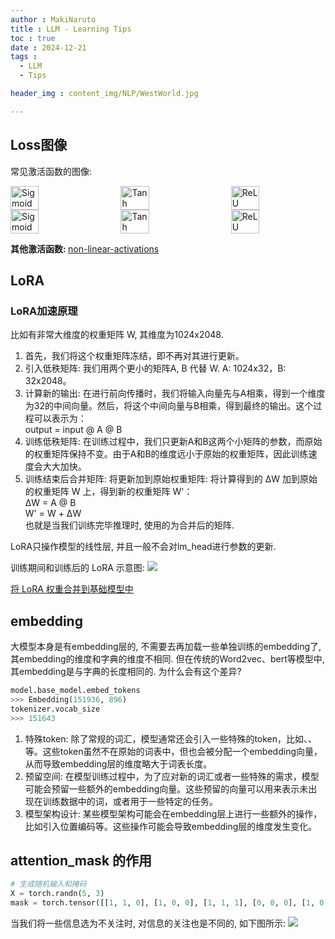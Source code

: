 ```yaml
---
author : MakiNaruto
title : LLM - Learning Tips
toc : true
date : 2024-12-21
tags : 
  - LLM
  - Tips

header_img : content_img/NLP/WestWorld.jpg

---
```

## Loss图像
常见激活函数的图像:

<div style="display: flex; justify-content: space-between;">
<img src="https://pytorch.org/docs/stable/_images/Sigmoid.png" width="30%" title="Sigmoid">
<img src="https://pytorch.org/docs/stable/_images/Tanh.png" width="30%" title="Tanh">
<img src="https://pytorch.org/docs/stable/_images/ReLU.png" width="30%" title="ReLU">
</div>

<div style="display: flex; justify-content: space-between;">
<img src="https://pytorch.org/docs/stable/_images/Sigmoid.png" width="30%" title="Sigmoid">
<img src="https://pytorch.org/docs/stable/_images/Tanh.png" width="30%" title="Tanh">
<img src="https://pytorch.org/docs/stable/_images/ReLU.png" width="30%" title="ReLU">
</div>

<b>其他激活函数: </b>[non-linear-activations](https://pytorch.org/docs/stable/nn.html#non-linear-activations-weighted-sum-nonlinearity)


## LoRA
### LoRA加速原理

比如有非常大维度的权重矩阵 W, 其维度为1024x2048.  

1. 首先，我们将这个权重矩阵冻结，即不再对其进行更新。
2. 引入低秩矩阵: 我们用两个更小的矩阵A, B 代替 W. A: 1024x32，B: 32x2048。
3. 计算新的输出: 在进行前向传播时，我们将输入向量先与A相乘，得到一个维度为32的中间向量。然后，将这个中间向量与B相乘，得到最终的输出。这个过程可以表示为：<br>
output = input @ A @ B
4. 训练低秩矩阵: 在训练过程中，我们只更新A和B这两个小矩阵的参数，而原始的权重矩阵保持不变。由于A和B的维度远小于原始的权重矩阵，因此训练速度会大大加快。
5. 训练结束后合并矩阵: 将更新加到原始权重矩阵: 将计算得到的 ΔW 加到原始的权重矩阵 W 上，得到新的权重矩阵 W'：<br>
ΔW = A @ B<br>
W' = W + ΔW<br>
也就是当我们训练完毕推理时, 使用的为合并后的矩阵.

LoRA只操作模型的线性层, 并且一般不会对lm_head进行参数的更新.

训练期间和训练后的 LoRA 示意图:
![](/content_img/NLP/LLM_Learning/LLM-Pipline/lora.png)


[将 LoRA 权重合并到基础模型中](https://huggingface.co/docs/peft/main/en/conceptual_guides/lora) 

## embedding
大模型本身是有embedding层的, 不需要去再加载一些单独训练的embedding了, 其embedding的维度和字典的维度不相同. 但在传统的Word2vec、bert等模型中, 其embedding是与字典的长度相同的. 为什么会有这个差异?

```python
model.base_model.embed_tokens
>>> Embedding(151936, 896)
tokenizer.vocab_size
>>> 151643
```

1.  特殊token: 除了常规的词汇，模型通常还会引入一些特殊的token，比如<PAD>、<UNK>、<CLS>等。这些token虽然不在原始的词表中，但也会被分配一个embedding向量，从而导致embedding层的维度略大于词表长度。
2. 预留空间: 在模型训练过程中，为了应对新的词汇或者一些特殊的需求，模型可能会预留一些额外的embedding向量。这些预留的向量可以用来表示未出现在训练数据中的词，或者用于一些特定的任务。
3. 模型架构设计: 某些模型架构可能会在embedding层上进行一些额外的操作，比如引入位置编码等。这些操作可能会导致embedding层的维度发生变化。

## attention_mask 的作用

```python
# 生成随机输入和掩码
X = torch.randn(5, 3)
mask = torch.tensor([[1, 1, 0], [1, 0, 0], [1, 1, 1], [0, 0, 0], [1, 0, 1]])
```

当我们将一些信息选为不关注时, 对信息的关注也是不同的, 如下图所示:
![](/content_img/NLP/LLM_Learning/LLM-Pipline/attention_mask.png)
